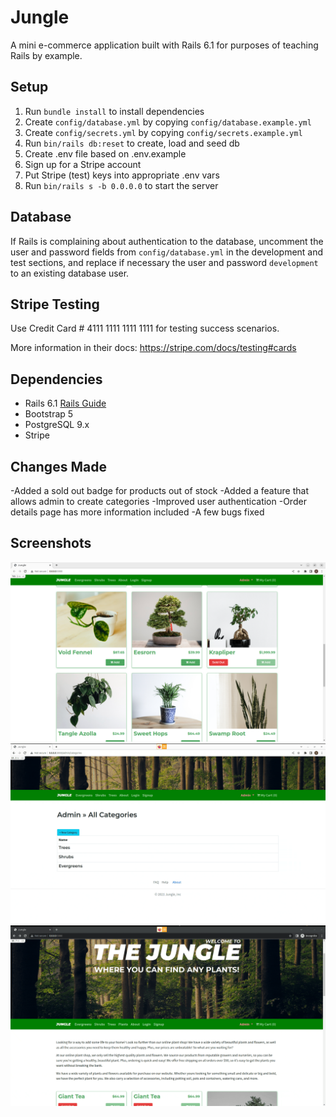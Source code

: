 # Jungle

A mini e-commerce application built with Rails 6.1 for purposes of teaching Rails by example.

## Setup

1. Run `bundle install` to install dependencies
2. Create `config/database.yml` by copying `config/database.example.yml`
3. Create `config/secrets.yml` by copying `config/secrets.example.yml`
4. Run `bin/rails db:reset` to create, load and seed db
5. Create .env file based on .env.example
6. Sign up for a Stripe account
7. Put Stripe (test) keys into appropriate .env vars
8. Run `bin/rails s -b 0.0.0.0` to start the server

## Database

If Rails is complaining about authentication to the database, uncomment the user and password fields from `config/database.yml` in the development and test sections, and replace if necessary the user and password `development` to an existing database user.

## Stripe Testing

Use Credit Card # 4111 1111 1111 1111 for testing success scenarios.

More information in their docs: <https://stripe.com/docs/testing#cards>

## Dependencies

- Rails 6.1 [Rails Guide](http://guides.rubyonrails.org/v6.1/)
- Bootstrap 5
- PostgreSQL 9.x
- Stripe

## Changes Made
-Added a sold out badge for products out of stock
-Added a feature that allows admin to create categories
-Improved user authentication
-Order details page has more information included
-A few bugs fixed

## Screenshots

!["A picture of the sold out badge"](https://github.com/SimRai32/jungle/blob/master/docs/soldOutBadge.png?raw=true)
!["A gif of the create category feature"](https://github.com/SimRai32/jungle/blob/master/docs/createCategory.gif?raw=true)
!["A gif of the user auth improvement"](https://github.com/SimRai32/jungle/blob/master/docs/userAuth.gif?raw=true)
